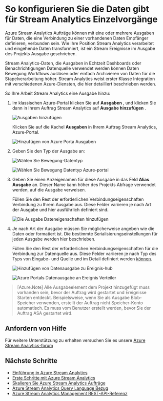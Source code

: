 <properties 
    pageTitle="So konfigurieren Sie die Daten für Stream Analytics Aufträge gibt | Microsoft Azure" 
    description="Konfigurieren von Ausgaben für Stream Analytics Aufträge | Learning Path Segment an."
    keywords="Daten ausgeben, das Verschieben von Daten"
    documentationCenter=""
    services="stream-analytics"
    authors="jeffstokes72" 
    manager="jhubbard" 
    editor="cgronlun"/>

<tags 
    ms.service="stream-analytics" 
    ms.devlang="na" 
    ms.topic="article" 
    ms.tgt_pltfrm="na" 
    ms.workload="data-services" 
    ms.date="09/26/2016" 
    ms.author="jeffstok"/> 

# <a name="how-to-configure-data-outputs-for-stream-analytics-jobs"></a>So konfigurieren Sie die Daten gibt für Stream Analytics Einzelvorgänge

Azure Stream Analytics Aufträge können mit eine oder mehrere Ausgaben für Daten, die eine Verbindung zu einer vorhandenen Daten Empfänger definieren, verbunden sein. Wie Ihre Position Stream Analytics verarbeitet und eingehende Daten transformiert, ist ein Stream Ereignisse im Ausgabe des Projekts Ausgabe geschrieben.

Stream Analytics-Daten, die Ausgaben in Echtzeit Dashboards oder Benachrichtigungen Datenquelle verwendet werden können Daten Bewegung Workflows auslösen oder einfach Archivieren von Daten für die Stapelverarbeitung höher. Stream Analytics weist erster Klasse Integration mit verschiedenen Azure-Diensten, die hier detailliert beschrieben werden.

So Ihre Arbeit Stream Analytics eine Ausgabe hinzu:

1. Im klassischen Azure-Portal klicken Sie auf **Ausgaben** , und klicken Sie dann in Ihrem Auftrag Stream Analytics auf **Ausgabe hinzufügen** .

    ![Ausgaben hinzufügen](./media/stream-analytics-add-outputs/1-stream-analytics-add-outputs.png)  

    Klicken Sie auf die Kachel **Ausgaben** in Ihrem Auftrag Stream Analytics, Azure-Portal.

    ![Hinzufügen von Azure Porta Ausgaben](./media/stream-analytics-add-outputs/5-stream-analytics-add-outputs.png)

2. Geben Sie den Typ der Ausgabe an:

    ![Wählen Sie Bewegung-Datentyp](./media/stream-analytics-add-outputs/2-stream-analytics-add-outputs.png)  

    ![Wählen Sie Bewegung Datentyp Azure-portal](./media/stream-analytics-add-outputs/6-stream-analytics-add-outputs.png)

3. Geben Sie einen Anzeigenamen für diese Ausgabe in das Feld **Alias Ausgabe** an. Dieser Name kann höher des Projekts Abfrage verwendet werden, auf die Ausgabe verweisen.  
    
    Füllen Sie den Rest der erforderlichen Verbindungseigenschaften Verbindung zu Ihrem Ausgabe aus.  Diese Felder variieren je nach Art der Ausgabe und hier ausführlich definiert sind.  

    ![Die Ausgabe Dateneigenschaften hinzufügen](./media/stream-analytics-add-outputs/3-stream-analytics-add-outputs.png)  

4. Je nach Art der Ausgabe müssen Sie möglicherweise angeben wie die Daten oder formatiert ist. Die bestimmte Serialisierungseinstellungen für jeden Ausgabe werden hier beschrieben.

    Füllen Sie den Rest der erforderlichen Verbindungseigenschaften für die Verbindung zur Datenquelle aus. Diese Felder variieren je nach Typ des Typs von Eingabe- und Quelle und im Detail definiert werden [können](stream-analytics-create-a-job.md).  

    ![Hinzufügen von Datenausgabe zu Ereignis-hub](./media/stream-analytics-add-outputs/4-stream-analytics-add-outputs.png)  

    ![Azure Portals Datenausgabe an Ereignis Verteiler](./media/stream-analytics-add-outputs/7-stream-analytics-add-outputs.png)  

> [Azure.Note] Alle Ausgabeelement dem Projekt hinzugefügt muss vorhanden sein, bevor der Auftrag wird gestartet und Ereignisse Starten entdeckt. Beispielsweise, wenn Sie als Ausgabe Blob-Speicher verwenden, erstellt der Auftrag nicht Speicher-Konto automatisch. Es muss vom Benutzer erstellt werden, bevor Sie der Auftrag ASA gestartet wird.

## <a name="get-help"></a>Anfordern von Hilfe
Für weitere Unterstützung zu erhalten versuchen Sie es unsere [Azure Stream Analytics-forum](https://social.msdn.microsoft.com/Forums/en-US/home?forum=AzureStreamAnalytics)

## <a name="next-steps"></a>Nächste Schritte

- [Einführung in Azure Stream Analytics](stream-analytics-introduction.md)
- [Erste Schritte mit Azure Stream Analytics](stream-analytics-get-started.md)
- [Skalieren Sie Azure Stream Analytics Aufträge](stream-analytics-scale-jobs.md)
- [Azure Stream Analytics Query Language Bezug](https://msdn.microsoft.com/library/azure/dn834998.aspx)
- [Azure Stream Analytics Management REST-API-Referenz](https://msdn.microsoft.com/library/azure/dn835031.aspx)
